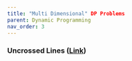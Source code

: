 ```yaml
---
title: "Multi Dimensional" DP Problems
parent: Dynamic Programming
nav_order: 3
---
```

### Uncrossed Lines ([Link](https://leetcode.com/problems/uncrossed-lines/))
